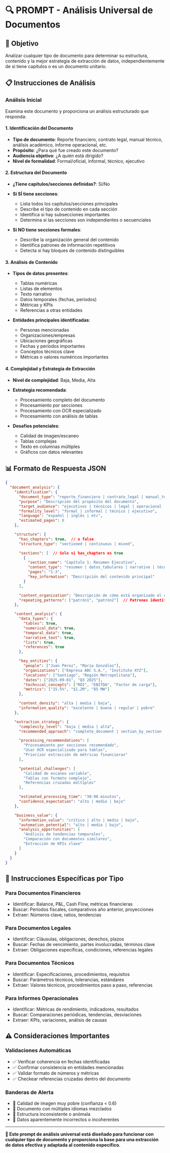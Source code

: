 # 🔍 PROMPT - Análisis Universal de Documentos

## 🎯 Objetivo

Analizar cualquier tipo de documento para determinar su estructura, contenido y la mejor estrategia de extracción de datos, independientemente de si tiene capítulos o es un documento unitario.

## 📋 Instrucciones de Análisis

### **Análisis Inicial**

Examina este documento y proporciona un análisis estructurado que responda:

#### **1. Identificación del Documento**
- **Tipo de documento**: Reporte financiero, contrato legal, manual técnico, análisis académico, informe operacional, etc.
- **Propósito**: ¿Para qué fue creado este documento?
- **Audiencia objetivo**: ¿A quién está dirigido?
- **Nivel de formalidad**: Formal/oficial, informal, técnico, ejecutivo

#### **2. Estructura del Documento**
- **¿Tiene capítulos/secciones definidas?**: Sí/No
- **Si SÍ tiene secciones**:
  - Lista todos los capítulos/secciones principales
  - Describe el tipo de contenido en cada sección
  - Identifica si hay subsecciones importantes
  - Determina si las secciones son independientes o secuenciales

- **Si NO tiene secciones formales**:
  - Describe la organización general del contenido
  - Identifica patrones de información repetitivos
  - Detecta si hay bloques de contenido distinguibles

#### **3. Análisis de Contenido**
- **Tipos de datos presentes**:
  - Tablas numéricas
  - Listas de elementos
  - Texto narrativo
  - Datos temporales (fechas, períodos)
  - Métricas y KPIs
  - Referencias a otras entidades

- **Entidades principales identificadas**:
  - Personas mencionadas
  - Organizaciones/empresas
  - Ubicaciones geográficas
  - Fechas y períodos importantes
  - Conceptos técnicos clave
  - Métricas o valores numéricos importantes

#### **4. Complejidad y Estrategia de Extracción**
- **Nivel de complejidad**: Baja, Media, Alta
- **Estrategia recomendada**:
  - Procesamiento completo del documento
  - Procesamiento por secciones
  - Procesamiento con OCR especializado
  - Procesamiento con análisis de tablas

- **Desafíos potenciales**:
  - Calidad de imagen/escaneo
  - Tablas complejas
  - Texto en columnas múltiples
  - Gráficos con datos relevantes

## 📊 **Formato de Respuesta JSON**

```json
{
  "document_analysis": {
    "identification": {
      "document_type": "reporte_financiero | contrato_legal | manual_tecnico | informe_operacional | etc",
      "purpose": "Descripción del propósito del documento",
      "target_audience": "ejecutivos | técnicos | legal | operacional | etc",
      "formality_level": "formal | informal | técnico | ejecutivo",
      "language": "español | inglés | etc",
      "estimated_pages": 0
    },

    "structure": {
      "has_chapters": true,  // o false
      "structure_type": "sectioned | continuous | mixed",

      "sections": [  // Solo si has_chapters es true
        {
          "section_name": "Capítulo 1: Resumen Ejecutivo",
          "content_type": "resumen | datos_tabulares | narrativo | técnico",
          "pages": "1-3",
          "key_information": "Descripción del contenido principal"
        }
      ],

      "content_organization": "Descripción de cómo está organizado el contenido",  // Si has_chapters es false
      "repeating_patterns": ["patrón1", "patrón2"]  // Patrones identificados
    },

    "content_analysis": {
      "data_types": {
        "tables": true,
        "numerical_data": true,
        "temporal_data": true,
        "narrative_text": true,
        "lists": true,
        "references": true
      },

      "key_entities": {
        "people": ["Juan Pérez", "María González"],
        "organizations": ["Empresa ABC S.A.", "Instituto XYZ"],
        "locations": ["Santiago", "Región Metropolitana"],
        "dates": ["2025-09-01", "Q3 2025"],
        "technical_concepts": ["ROI", "EBITDA", "Factor de carga"],
        "metrics": ["15.5%", "$1.2M", "85 MW"]
      },

      "content_density": "alta | media | baja",
      "information_quality": "excelente | buena | regular | pobre"
    },

    "extraction_strategy": {
      "complexity_level": "baja | media | alta",
      "recommended_approach": "complete_document | section_by_section | specialized_ocr | table_focused",

      "processing_recommendations": [
        "Procesamiento por secciones recomendado",
        "Usar OCR especializado para tablas",
        "Priorizar extracción de métricas financieras"
      ],

      "potential_challenges": [
        "Calidad de escaneo variable",
        "Tablas con formato complejo",
        "Referencias cruzadas múltiples"
      ],

      "estimated_processing_time": "30-90 minutos",
      "confidence_expectation": "alto | medio | bajo"
    },

    "business_value": {
      "information_value": "crítico | alto | medio | bajo",
      "automation_potential": "alto | medio | bajo",
      "analysis_opportunities": [
        "Análisis de tendencias temporales",
        "Comparación con documentos similares",
        "Extracción de KPIs clave"
      ]
    }
  }
}
```

## 🔧 **Instrucciones Específicas por Tipo**

### **Para Documentos Financieros**
- Identificar: Balance, P&L, Cash Flow, métricas financieras
- Buscar: Períodos fiscales, comparativos año anterior, proyecciones
- Extraer: Números clave, ratios, tendencias

### **Para Documentos Legales**
- Identificar: Cláusulas, obligaciones, derechos, plazos
- Buscar: Fechas de vencimiento, partes involucradas, términos clave
- Extraer: Obligaciones específicas, condiciones, referencias legales

### **Para Documentos Técnicos**
- Identificar: Especificaciones, procedimientos, requisitos
- Buscar: Parámetros técnicos, tolerancias, estándares
- Extraer: Valores técnicos, procedimientos paso a paso, referencias

### **Para Informes Operacionales**
- Identificar: Métricas de rendimiento, indicadores, resultados
- Buscar: Comparaciones periódicas, tendencias, desviaciones
- Extraer: KPIs, variaciones, análisis de causas

## ⚠️ **Consideraciones Importantes**

### **Validaciones Automáticas**
- ✅ Verificar coherencia en fechas identificadas
- ✅ Confirmar consistencia en entidades mencionadas
- ✅ Validar formato de números y métricas
- ✅ Checkear referencias cruzadas dentro del documento

### **Banderas de Alerta**
- 🚨 Calidad de imagen muy pobre (confianza < 0.6)
- 🚨 Documento con múltiples idiomas mezclados
- 🚨 Estructura inconsistente o anómala
- 🚨 Datos aparentemente incorrectos o incoherentes

---

**🎯 Este prompt de análisis universal está diseñado para funcionar con cualquier tipo de documento y proporciona la base para una extracción de datos efectiva y adaptada al contenido específico.**